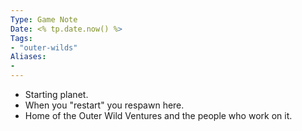 ```yaml
---
Type: Game Note
Date: <% tp.date.now() %>
Tags:
- "outer-wilds"
Aliases:
- 
---
```

- Starting planet.
- When you "restart" you respawn here.
- Home of the Outer Wild Ventures and the people who work on it.
